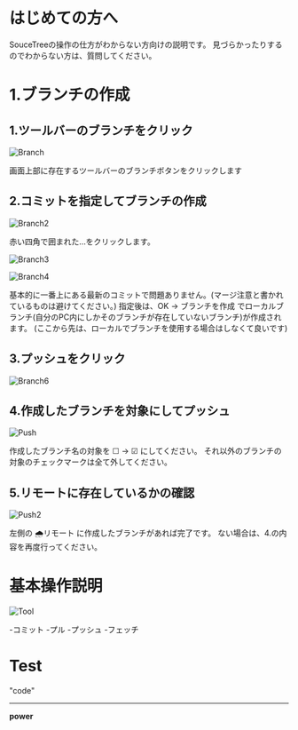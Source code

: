 # はじめての方へ

SouceTreeの操作の仕方がわからない方向けの説明です。
見づらかったりするのでわからない方は、質問してください。

# 1.ブランチの作成

## 1.ツールバーのブランチをクリック
![Branch](https://user-images.githubusercontent.com/29996418/99307820-62a53180-289a-11eb-8f7f-b901f09c4b84.jpg)

画面上部に存在するツールバーのブランチボタンをクリックします

## 2.コミットを指定してブランチの作成
![Branch2](https://user-images.githubusercontent.com/29996418/99309146-55894200-289c-11eb-9dcd-7beaac41ac93.jpg)

赤い四角で囲まれた...をクリックします。


![Branch3](https://user-images.githubusercontent.com/29996418/99309907-8a49c900-289d-11eb-9d30-d0cc2abd4882.jpg)

![Branch4](https://user-images.githubusercontent.com/29996418/99311370-d72e9f00-289f-11eb-97ab-09d659501eb9.jpg)

基本的に一番上にある最新のコミットで問題ありません。(マージ注意と書かれているものは避けてください。)
指定後は、OK → ブランチを作成 でローカルブランチ(自分のPC内にしかそのブランチが存在していないブランチ)が作成されます。
(ここから先は、ローカルでブランチを使用する場合はしなくて良いです)

## 3.プッシュをクリック

![Branch6](https://user-images.githubusercontent.com/29996418/99311370-d72e9f00-289f-11eb-97ab-09d659501eb9.jpg)


## 4.作成したブランチを対象にしてプッシュ

![Push](https://user-images.githubusercontent.com/29996418/99315121-7efa9b80-28a5-11eb-842a-fdffd53629d3.jpg)

作成したブランチ名の対象を ☐ → ☑ にしてください。
それ以外のブランチの対象のチェックマークは全て外してください。

## 5.リモートに存在しているかの確認

![Push2](https://user-images.githubusercontent.com/29996418/99315118-7dc96e80-28a5-11eb-96c2-aad467fbae79.jpg)

左側の 🌧リモート に作成したブランチがあれば完了です。
ない場合は、4.の内容を再度行ってください。

# 基本操作説明

![Tool](https://user-images.githubusercontent.com/29996418/99306910-27eec980-2899-11eb-9cf4-236f05f25776.jpg)


-コミット
-プル
-プッシュ
-フェッチ


# Test

"code"

---

__power__
